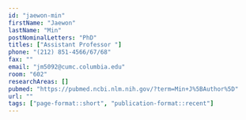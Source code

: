 ```yaml
---
id: "jaewon-min"
firstName: "Jaewon"
lastName: "Min"
postNominalLetters: "PhD"
titles: ["Assistant Professor "]
phone: "(212) 851-4566/67/68"
fax: ""
email: "jm5092@cumc.columbia.edu"
room: "602"
researchAreas: []
pubmed: "https://pubmed.ncbi.nlm.nih.gov/?term=Min+J%5BAuthor%5D"
url: ""
tags: ["page-format::short", "publication-format::recent"]
---
```

